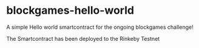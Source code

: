 # blockgames-hello-world

A simple Hello world smartcontract for the ongoing blockgames challenge!

The Smartcontract has been deployed to the Rinkeby Testnet
